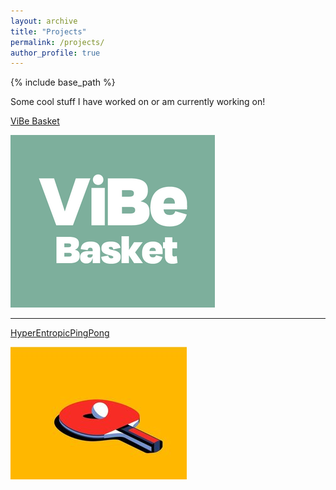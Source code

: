 ```yaml
---
layout: archive
title: "Projects"
permalink: /projects/
author_profile: true
---
```


{% include base_path %}

Some cool stuff I have worked on or am currently working on!

[ViBe Basket](vibebasket.md)

[![vibebasket.png](/images/vibebasket3.png)](vibebasket.md)

---

[HyperEntropicPingPong](hepp.md)

[![hepp.jpg](/images/hepp.jpg)](hepp.md)

